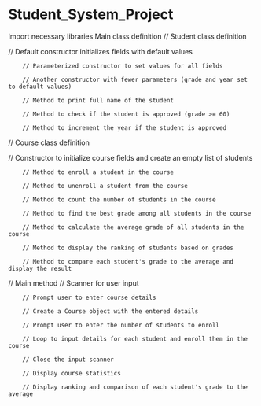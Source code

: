 # Student_System_Project

Import necessary libraries
 Main class definition
 // Student class definition

   // Default constructor initializes fields with default values

        // Parameterized constructor to set values for all fields

        // Another constructor with fewer parameters (grade and year set to default values)

        // Method to print full name of the student

        // Method to check if the student is approved (grade >= 60)

        // Method to increment the year if the student is approved
 // Course class definition

 // Constructor to initialize course fields and create an empty list of students

        // Method to enroll a student in the course

        // Method to unenroll a student from the course

        // Method to count the number of students in the course

        // Method to find the best grade among all students in the course

        // Method to calculate the average grade of all students in the course

        // Method to display the ranking of students based on grades

        // Method to compare each student's grade to the average and display the result

  // Main method
  // Scanner for user input

        // Prompt user to enter course details

        // Create a Course object with the entered details

        // Prompt user to enter the number of students to enroll

        // Loop to input details for each student and enroll them in the course

        // Close the input scanner

        // Display course statistics

        // Display ranking and comparison of each student's grade to the average
